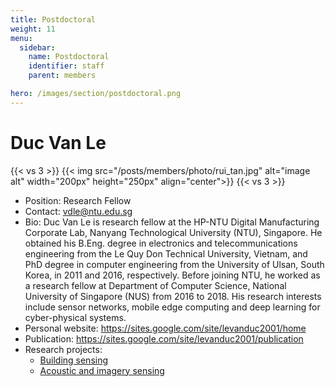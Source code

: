 ```yaml
---
title: Postdoctoral
weight: 11
menu:
  sidebar:
    name: Postdoctoral
    identifier: staff
    parent: members

hero: /images/section/postdoctoral.png
---
```

# Duc Van Le

{{< vs 3 >}}
  {{< img src="/posts/members/photo/rui_tan.jpg" alt="image alt" width="200px" height="250px" align="center">}}
{{< vs 3 >}}

- Position: Research Fellow
- Contact: vdle@ntu.edu.sg
- Bio: Duc Van Le is research fellow at the HP-NTU Digital Manufacturing Corporate Lab, Nanyang Technological University (NTU), Singapore. He obtained his B.Eng. degree in electronics and telecommunications engineering from the Le Quy Don Technical University, Vietnam, and PhD degree in computer engineering from the University of Ulsan, South Korea, in 2011 and 2016, respectively. Before joining NTU, he worked as a research fellow at Department of Computer Science, National University of Singapore (NUS) from 2016 to 2018. His research interests include sensor networks, mobile edge computing and deep learning for cyber-physical systems.
- Personal website: https://sites.google.com/site/levanduc2001/home
- Publication: https://sites.google.com/site/levanduc2001/publication
- Research projects:
  - [Building sensing](research/acoustic_image/)
  - [Acoustic and imagery sensing](research/acoustic_image/)


